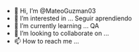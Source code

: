 - 👋 Hi, I’m @MateoGuzman03
- 👀 I’m interested in ... Seguir aprendiendo  
- 🌱 I’m currently learning ... QA
- 💞️ I’m looking to collaborate on ...
- 📫 How to reach me ...

<!---
MateoGuzman03/MateoGuzman03 is a ✨ special ✨ repository because its `README.md` (this file) appears on your GitHub profile.
You can click the Preview link to take a look at your changes.
--->

